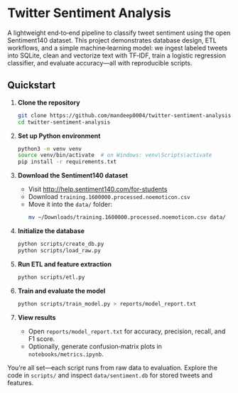 # Twitter Sentiment Analysis

A lightweight end‑to‑end pipeline to classify tweet sentiment using the open Sentiment140 dataset. This project demonstrates database design, ETL workflows, and a simple machine‑learning model: we ingest labeled tweets into SQLite, clean and vectorize text with TF‑IDF, train a logistic regression classifier, and evaluate accuracy—all with reproducible scripts.

## Quickstart

1. **Clone the repository**  
   ```bash
   git clone https://github.com/mandeep0004/twitter-sentiment-analysis.git
   cd twitter-sentiment-analysis
   ```

2. **Set up Python environment**  
   ```bash
   python3 -m venv venv
   source venv/bin/activate  # on Windows: venv\Scripts\activate
   pip install -r requirements.txt
   ```

3. **Download the Sentiment140 dataset**  
   - Visit http://help.sentiment140.com/for-students  
   - Download `training.1600000.processed.noemoticon.csv`  
   - Move it into the `data/` folder:  
     ```bash
     mv ~/Downloads/training.1600000.processed.noemoticon.csv data/
     ```

4. **Initialize the database**  
   ```bash
   python scripts/create_db.py
   python scripts/load_raw.py
   ```

5. **Run ETL and feature extraction**  
   ```bash
   python scripts/etl.py
   ```

6. **Train and evaluate the model**  
   ```bash
   python scripts/train_model.py > reports/model_report.txt
   ```

7. **View results**  
   - Open `reports/model_report.txt` for accuracy, precision, recall, and F1 score.  
   - Optionally, generate confusion‑matrix plots in `notebooks/metrics.ipynb`.

You’re all set—each script runs from raw data to evaluation. Explore the code in `scripts/` and inspect `data/sentiment.db` for stored tweets and features.